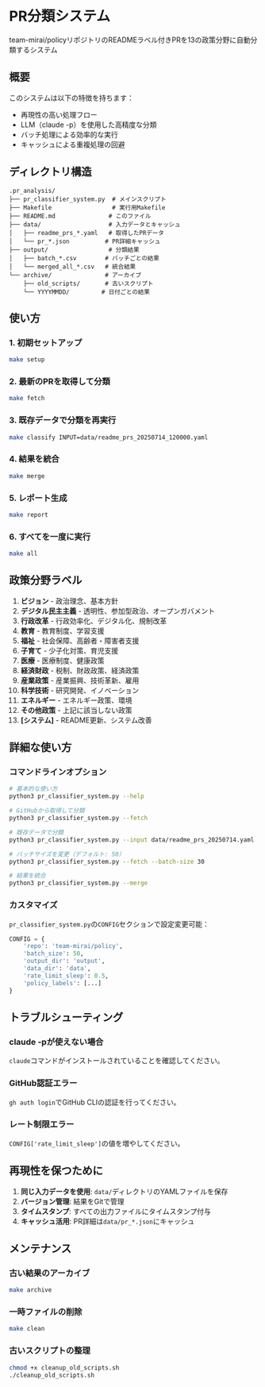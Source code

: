 # PR分類システム

team-mirai/policyリポジトリのREADMEラベル付きPRを13の政策分野に自動分類するシステム

## 概要

このシステムは以下の特徴を持ちます：
- 再現性の高い処理フロー
- LLM（claude -p）を使用した高精度な分類
- バッチ処理による効率的な実行
- キャッシュによる重複処理の回避

## ディレクトリ構造

```
.pr_analysis/
├── pr_classifier_system.py  # メインスクリプト
├── Makefile                 # 実行用Makefile
├── README.md               # このファイル
├── data/                   # 入力データとキャッシュ
│   ├── readme_prs_*.yaml   # 取得したPRデータ
│   └── pr_*.json          # PR詳細キャッシュ
├── output/                 # 分類結果
│   ├── batch_*.csv        # バッチごとの結果
│   └── merged_all_*.csv   # 統合結果
└── archive/               # アーカイブ
    ├── old_scripts/       # 古いスクリプト
    └── YYYYMMDD/         # 日付ごとの結果
```

## 使い方

### 1. 初期セットアップ
```bash
make setup
```

### 2. 最新のPRを取得して分類
```bash
make fetch
```

### 3. 既存データで分類を再実行
```bash
make classify INPUT=data/readme_prs_20250714_120000.yaml
```

### 4. 結果を統合
```bash
make merge
```

### 5. レポート生成
```bash
make report
```

### 6. すべてを一度に実行
```bash
make all
```

## 政策分野ラベル

1. **ビジョン** - 政治理念、基本方針
2. **デジタル民主主義** - 透明性、参加型政治、オープンガバメント
3. **行政改革** - 行政効率化、デジタル化、規制改革
4. **教育** - 教育制度、学習支援
5. **福祉** - 社会保障、高齢者・障害者支援
6. **子育て** - 少子化対策、育児支援
7. **医療** - 医療制度、健康政策
8. **経済財政** - 税制、財政政策、経済政策
9. **産業政策** - 産業振興、技術革新、雇用
10. **科学技術** - 研究開発、イノベーション
11. **エネルギー** - エネルギー政策、環境
12. **その他政策** - 上記に該当しない政策
13. **[システム]** - README更新、システム改善

## 詳細な使い方

### コマンドラインオプション

```bash
# 基本的な使い方
python3 pr_classifier_system.py --help

# GitHubから取得して分類
python3 pr_classifier_system.py --fetch

# 既存データで分類
python3 pr_classifier_system.py --input data/readme_prs_20250714.yaml

# バッチサイズを変更（デフォルト: 50）
python3 pr_classifier_system.py --fetch --batch-size 30

# 結果を統合
python3 pr_classifier_system.py --merge
```

### カスタマイズ

`pr_classifier_system.py`の`CONFIG`セクションで設定変更可能：

```python
CONFIG = {
    'repo': 'team-mirai/policy',
    'batch_size': 50,
    'output_dir': 'output',
    'data_dir': 'data',
    'rate_limit_sleep': 0.5,
    'policy_labels': [...]
}
```

## トラブルシューティング

### claude -pが使えない場合
`claude`コマンドがインストールされていることを確認してください。

### GitHub認証エラー
`gh auth login`でGitHub CLIの認証を行ってください。

### レート制限エラー
`CONFIG['rate_limit_sleep']`の値を増やしてください。

## 再現性を保つために

1. **同じ入力データを使用**: `data/`ディレクトリのYAMLファイルを保存
2. **バージョン管理**: 結果をGitで管理
3. **タイムスタンプ**: すべての出力ファイルにタイムスタンプ付与
4. **キャッシュ活用**: PR詳細は`data/pr_*.json`にキャッシュ

## メンテナンス

### 古い結果のアーカイブ
```bash
make archive
```

### 一時ファイルの削除
```bash
make clean
```

### 古いスクリプトの整理
```bash
chmod +x cleanup_old_scripts.sh
./cleanup_old_scripts.sh
```
